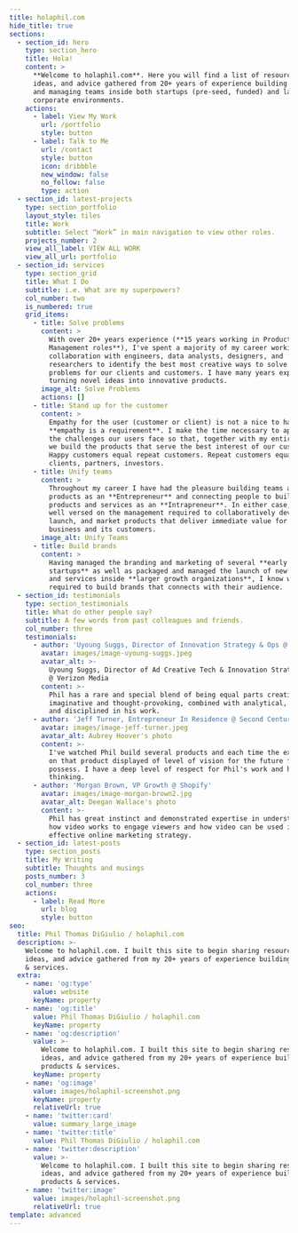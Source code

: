 ```yaml
---
title: holaphil.com
hide_title: true
sections:
  - section_id: hero
    type: section_hero
    title: Hola!
    content: >
      **Welcome to holaphil.com**. Here you will find a list of resources,
      ideas, and advice gathered from 20+ years of experience building products
      and managing teams inside both startups (pre-seed, funded) and larger
      corporate environments.
    actions:
      - label: View My Work
        url: /portfolio
        style: button
      - label: Talk to Me
        url: /contact
        style: button
        icon: dribbble
        new_window: false
        no_follow: false
        type: action
  - section_id: latest-projects
    type: section_portfolio
    layout_style: tiles
    title: Work
    subtitle: Select “Work” in main navigation to view other roles.
    projects_number: 2
    view_all_label: VIEW ALL WORK
    view_all_url: portfolio
  - section_id: services
    type: section_grid
    title: What I Do
    subtitle: i.e. What are my superpowers?
    col_number: two
    is_numbered: true
    grid_items:
      - title: Solve problems
        content: >
          With over 20+ years experience (**15 years working in Product
          Management roles**), I've spent a majority of my career working in
          collaboration with engineers, data analysts, designers, and
          researchers to identify the best most creative ways to solve complex
          problems for our clients and customers. I have many years experience
          turning novel ideas into innovative products.
        image_alt: Solve Problems
        actions: []
      - title: Stand up for the customer
        content: >
          Empathy for the user (customer or client) is not a nice to have —
          **empathy is a requirement**. I make the time necessary to appreciate
          the challenges our users face so that, together with my entire team,
          we build the products that serve the best interest of our customers.
          Happy customers equal repeat customers. Repeat customers equal happy
          clients, partners, investors.
      - title: Unify teams
        content: >
          Throughout my career I have had the pleasure building teams and
          products as an **Entrepreneur** and connecting people to build new
          products and services as an **Intrapreneur**. In either case, I am
          well versed on the management required to collaboratively develop,
          launch, and market products that deliver immediate value for both a
          business and its customers.
        image_alt: Unify Teams
      - title: Build brands
        content: >
          Having managed the branding and marketing of several **early stage
          startups** as well as packaged and managed the launch of new products
          and services inside **larger growth organizations**, I know what is
          required to build brands that connects with their audience.
  - section_id: testimonials
    type: section_testimonials
    title: What do other people say?
    subtitle: A few words from past colleagues and friends.
    col_number: three
    testimonials:
      - author: 'Uyoung Suggs, Director of Innovation Strategy & Ops @ Verizon Media'
        avatar: images/image-uyoung-suggs.jpeg
        avatar_alt: >-
          Uyoung Suggs, Director of Ad Creative Tech & Innovation Strategy & Ops
          @ Verizon Media
        content: >-
          Phil has a rare and special blend of being equal parts creative,
          imaginative and thought-provoking, combined with analytical, organized
          and disciplined in his work.
      - author: 'Jeff Turner, Entrepreneur In Residence @ Second Century Ventures'
        avatar: images/image-jeff-turner.jpeg
        avatar_alt: Aubrey Hoover's photo
        content: >-
          I've watched Phil build several products and each time the execution
          on that product displayed of level of vision for the future few people
          possess. I have a deep level of respect for Phil's work and his
          thinking.
      - author: 'Morgan Brown, VP Growth @ Shopify'
        avatar: images/image-morgan-brown2.jpg
        avatar_alt: Deegan Wallace's photo
        content: >-
          Phil has great instinct and demonstrated expertise in understanding
          how video works to engage viewers and how video can be used in an
          effective online marketing strategy.
  - section_id: latest-posts
    type: section_posts
    title: My Writing
    subtitle: Thoughts and musings
    posts_number: 3
    col_number: three
    actions:
      - label: Read More
        url: blog
        style: button
seo:
  title: Phil Thomas DiGiulio / holaphil.com
  description: >-
    Welcome to holaphil.com. I built this site to begin sharing resources,
    ideas, and advice gathered from my 20+ years of experience building products
    & services.
  extra:
    - name: 'og:type'
      value: website
      keyName: property
    - name: 'og:title'
      value: Phil Thomas DiGiulio / holaphil.com
      keyName: property
    - name: 'og:description'
      value: >-
        Welcome to holaphil.com. I built this site to begin sharing resources,
        ideas, and advice gathered from my 20+ years of experience building
        products & services.
      keyName: property
    - name: 'og:image'
      value: images/holaphil-screenshot.png
      keyName: property
      relativeUrl: true
    - name: 'twitter:card'
      value: summary_large_image
    - name: 'twitter:title'
      value: Phil Thomas DiGiulio / holaphil.com
    - name: 'twitter:description'
      value: >-
        Welcome to holaphil.com. I built this site to begin sharing resources,
        ideas, and advice gathered from my 20+ years of experience building
        products & services.
    - name: 'twitter:image'
      value: images/holaphil-screenshot.png
      relativeUrl: true
template: advanced
---
```

